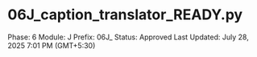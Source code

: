 # 06J_caption_translator_READY.py

Phase: 6
Module: J
Prefix: 06J_
Status: Approved
Last Updated: July 28, 2025 7:01 PM (GMT+5:30)
